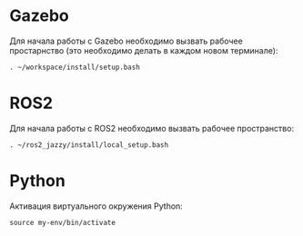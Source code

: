 # Gazebo

Для начала работы с Gazebo необходимо вызвать рабочее простарнство (это необходимо делать в каждом новом терминале):
```
. ~/workspace/install/setup.bash
```

# ROS2

Для начала работы с ROS2 необходимо вызвать рабочее пространство:
```
. ~/ros2_jazzy/install/local_setup.bash
```

# Python
Активация виртуального окружения Python:
```
source my-env/bin/activate
```

